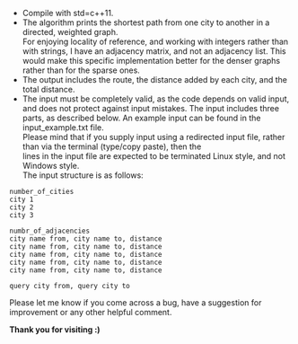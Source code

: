 - Compile with std=c++11.
- The algorithm prints the shortest path from one city to another in a directed, weighted graph.  
  For enjoying locality of reference, and working with integers rather than with strings, I have an adjacency matrix, and not
  an adjacency list. This would make this specific implementation better for the denser graphs rather than for the sparse ones.
- The output includes the route, the distance added by each city, and the total distance.
- The input must be completely valid, as the code depends on valid input, and does not protect against input mistakes.
  The input includes three parts, as described below. An example input can be found in the input_example.txt file.  
  Please mind that if you supply input using a redirected input file, rather than via the terminal (type/copy paste), then the  
  lines in the input file are expected to be terminated Linux style, and not Windows style.  
  The input structure is as follows:
```
number_of_cities
city 1
city 2
city 3

numbr_of_adjacencies
city name from, city name to, distance
city name from, city name to, distance
city name from, city name to, distance
city name from, city name to, distance
city name from, city name to, distance

query city from, query city to
```

Please let me know if you come across a bug, have a suggestion for improvement or any other helpful comment.  

**Thank you for visiting :)**


